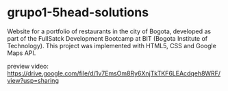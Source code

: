 # grupo1-5head-solutions

Website for a portfolio of restaurants in the city of Bogota, developed as part of the FullSatck Development Bootcamp at BIT (Bogota Institute of Technology). This project was implemented with HTML5, CSS and Google Maps API.

preview video: https://drive.google.com/file/d/1v7EmsOm8Ry6XnjTkTKF6LEAcdqeh8WRF/view?usp=sharing
